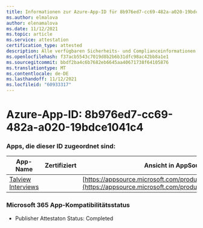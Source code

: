```yaml
---
title: Informationen zur Azure-App-ID für 8b976ed7-cc69-482a-a020-19bdce1041c4
ms.author: elmalova
author: elenamalova
ms.date: 11/12/2021
ms.topic: article
ms.service: attestation
certification_type: attested
description: Alle verfügbaren Sicherheits- und Complianceinformationen für 8b976ed7-cc69-482a-a020-19bdce1041c4.
ms.openlocfilehash: f37acb5543c7019d8b2b6b31dfc98ac42bb8a1e1
ms.sourcegitcommit: bbdf2ba4c6b7682eb6645aa40671738f64105876
ms.translationtype: MT
ms.contentlocale: de-DE
ms.lasthandoff: 11/12/2021
ms.locfileid: "60933317"
---
```

# <a name="azure-app-id-8b976ed7-cc69-482a-a020-19bdce1041c4"></a>Azure-App-ID: 8b976ed7-cc69-482a-a020-19bdce1041c4


### <a name="apps-associated-with-this-id"></a>Apps, die dieser ID zugeordnet sind:
| **App-Name** | **Zertifiziert** | **Ansicht in AppSource** |
|--------------|---------------|-----------------------|
| [Talview Interviews](https://docs.microsoft.com/microsoft-365-app-certification/forward/WA200002437) |  | [https://appsource.microsoft.com/product/office/WA200002437](https://appsource.microsoft.com/product/office/WA200002437) |

### <a name="microsoft-365-app-compliance-status"></a>Microsoft 365 App-Kompatibilitätsstatus
- Publisher Attestaton Status: Completed
